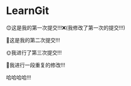 # LearnGit

😊这是我的第一次提交!!!❌(我修改了第一次的提交!!!)



🐶这是我的第二次提交!!!



🌞我进行了第三次提交!!!


🐧我进行一段重复的修改!!!



哈哈哈哈!!!